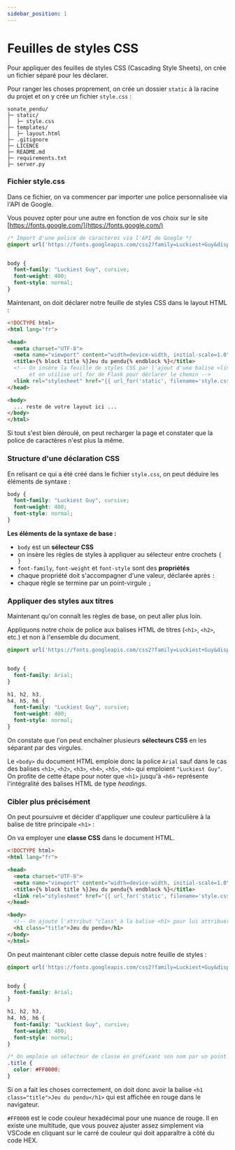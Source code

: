 ```yaml
---
sidebar_position: 1
---
```


# Feuilles de styles CSS

Pour appliquer des feuilles de styles CSS (Cascading Style Sheets), on crée un fichier séparé pour les déclarer.

Pour ranger les choses proprement, on crée un dossier `static` à la racine du projet et on y crée un fichier `style.css` :

```
sonate_pendu/
├─ static/
│  ├─ style.css
├─ templates/
│  ├─ layout.html
├─ .gitignore
├─ LICENCE
├─ README.md
├─ requirements.txt
├─ server.py
```

### Fichier style.css

Dans ce fichier, on va commencer par importer une police personnalisée via l'API de Google.

Vous pouvez opter pour une autre en fonction de vos choix sur le site [https://fonts.google.com/](https://fonts.google.com/)


```css title="Fichier static/style.css"
/* Import d'une police de caractères via l'API de Google */
@import url('https://fonts.googleapis.com/css2?family=Luckiest+Guy&display=swap');


body {
  font-family: "Luckiest Guy", cursive;
  font-weight: 400;
  font-style: normal;
}
```

Maintenant, on doit déclarer notre feuille de styles CSS dans le layout HTML :

```html title="Fichier templates/layout.html"
<!DOCTYPE html>
<html lang="fr">

<head>
  <meta charset="UTF-8">
  <meta name="viewport" content="width=device-width, initial-scale=1.0">
  <title>{% block title %}Jeu du pendu{% endblock %}</title>
  <!-- On insère la feuille de styles CSS par l'ajout d'une balise <link> 
       et on utilise url_for de Flask pour déclarer le chemin -->
  <link rel="stylesheet" href="{{ url_for('static', filename='style.css') }}">
</head>

<body>
  ... reste de votre layout ici ...
</body>
</html>
```

Si tout s'est bien déroulé, on peut recharger la page et constater que la police de caractères n'est plus la même.

### Structure d'une déclaration CSS

En relisant ce qui a été créé dans le fichier `style.css`, on peut déduire les éléments de syntaxe :

```css
body {
  font-family: "Luckiest Guy", cursive;
  font-weight: 400;
  font-style: normal;
}
```

**Les éléments de la syntaxe de base :**

- `body` est un **sélecteur CSS**
- on insère les règles de styles à appliquer au sélecteur entre crochets `{ }`
- `font-family`, `font-weight` et `font-style` sont des **propriétés**
- chaque propriété doit s'accompagner d'une valeur, déclarée après `:`
- chaque règle se termine par un point-virgule `;`

### Appliquer des styles aux titres

Maintenant qu'on connaît les règles de base, on peut aller plus loin.

Appliquons notre choix de police aux balises HTML de titres (`<h1>`, `<h2>`, etc.) et non à l'ensemble du document.


```css title="Fichier static/style.css"
@import url('https://fonts.googleapis.com/css2?family=Luckiest+Guy&display=swap');


body {
  font-family: Arial;
}

h1, h2, h3,
h4, h5, h6 {
  font-family: "Luckiest Guy", cursive;
  font-weight: 400;
  font-style: normal;
}
```

On constate que l'on peut enchaîner plusieurs **sélecteurs CSS** en les séparant par des virgules.

Le `<body>` du document HTML emploie donc la police `Arial` sauf dans le cas des balises `<h1>`, `<h2>`, `<h3>`, `<h4>`, `<h5>`, `<h6>` qui emploient `"Luckiest Guy"`. On profite de cette étape pour noter que `<h1>` jusqu'à `<h6>` représente l'intégralité des balises HTML de type *headings*.

### Cibler plus précisément

On peut poursuivre et décider d'appliquer une couleur particulière à la balise de titre principale `<h1>` :

On va employer une **classe CSS** dans le document HTML.

```html title="Fichier templates/layout.html"
<!DOCTYPE html>
<html lang="fr">

<head>
  <meta charset="UTF-8">
  <meta name="viewport" content="width=device-width, initial-scale=1.0">
  <title>{% block title %}Jeu du pendu{% endblock %}</title>
  <link rel="stylesheet" href="{{ url_for('static', filename='style.css') }}">
</head>

<body>
  <!-- On ajoute l'attribut "class" à la balise <h1> pour lui attribuer une classe nommée -->
  <h1 class="title">Jeu du pendu</h1>
</body>
</html>
```

On peut maintenant cibler cette classe depuis notre feuille de styles :

```css title="Fichier static/style.css"
@import url('https://fonts.googleapis.com/css2?family=Luckiest+Guy&display=swap');


body {
  font-family: Arial;
}

h1, h2, h3,
h4, h5, h6 {
  font-family: "Luckiest Guy", cursive;
  font-weight: 400;
  font-style: normal;
}

/* On emploie un sélecteur de classe en préfixant son nom par un point */
.title {
  color: #FF0000;
}
```

Si on a fait les choses correctement, on doit donc avoir la balise `<h1 class="title">Jeu du pendu</h1>` qui est affichée en rouge dans le navigateur.

`#FF0000` est le code couleur hexadécimal pour une nuance de rouge. Il en existe une multitude, que vous pouvez ajuster assez simplement via VSCode en cliquant sur le carré de couleur qui doit apparaître à côté du code HEX.

